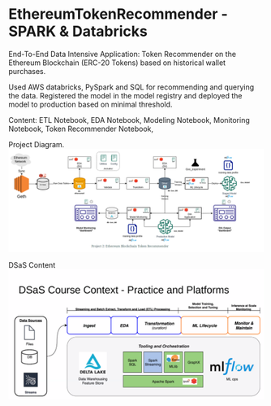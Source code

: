 # EthereumTokenRecommender - SPARK & Databricks
End-To-End Data Intensive Application: Token Recommender on the Ethereum Blockchain (ERC-20 Tokens) based on historical wallet purchases. 

Used AWS databricks, PySpark and SQL for recommending and querying the data. Registered the model in the model registry and deployed the model to production based on minimal threshold. 


Content: ETL Notebook, EDA Notebook, Modeling Notebook, Monitoring Notebook, Token Recommender Notebook, 

Project Diagram.
![alt text](https://github.com/mnovovil/EthereumTokenRecommender/blob/main/TokenRecommender.png)

DSaS Content
![alt text](https://github.com/mnovovil/EthereumTokenRecommender/blob/main/DSaS%20Tools.png)
